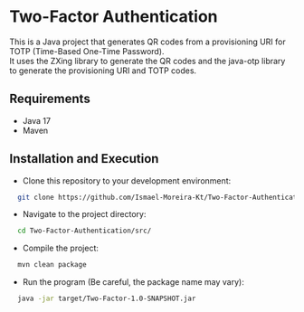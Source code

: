 # Two-Factor Authentication

This is a Java project that generates QR codes from a provisioning URI for TOTP (Time-Based One-Time Password). <br>
It uses the ZXing library to generate the QR codes and the java-otp library to generate the provisioning URI and TOTP codes.

## Requirements
- Java 17
- Maven

## Installation and Execution
- Clone this repository to your development environment:
```bash
  git clone https://github.com/Ismael-Moreira-Kt/Two-Factor-Authentication
```
- Navigate to the project directory:
```bash
  cd Two-Factor-Authentication/src/
```
- Compile the project:
```bash
  mvn clean package
```
- Run the program (Be careful, the package name may vary):
```bash
  java -jar target/Two-Factor-1.0-SNAPSHOT.jar
```
